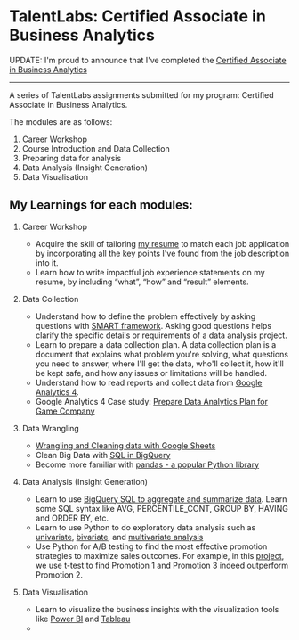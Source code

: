 # TalentLabs: Certified Associate in Business Analytics

UPDATE: I'm proud to announce that I've completed the [Certified Associate in Business Analytics](https://www.talentlabs.org/classroom/course/8JllAytGRyiZxQLCwE2tZg/gradProof/mKhA9hyQT6asAvGLo-3YNQ)

---

A series of TalentLabs assignments submitted for my program: Certified Associate in Business Analytics.

The modules are as follows:
1. Career Workshop
2. Course Introduction and Data Collection
3. Preparing data for analysis
4. Data Analysis (Insight Generation)
5. Data Visualisation

## My Learnings for each modules:
1. Career Workshop
   - Acquire the skill of tailoring [my resume](https://github.com/tys203831/business_analytics/blob/main/i%20Career%20Workshop/1.%20CV%20Writing%20Workshop/Resume%20v1/Tan%20Yong%20Sheng%20-%20Business%20Analyst.pdf) to match each job application by incorporating all the key points I've found from the job description into it.
   - Learn how to write impactful job experience statements on my resume, by including  “what”, “how” and “result” elements.

2. Data Collection
   - Understand how to define the problem effectively by asking questions with [SMART framework](https://emkautsar.medium.com/highly-effective-questions-are-smart-questions-59040efea480). Asking good questions helps clarify the specific details or requirements of a data analysis project.
   - Learn to prepare a data collection plan. A data collection plan is a document that explains what problem you're solving, what questions you need to answer, where I'll get the data, who'll collect it, how it'll be kept safe, and how any issues or limitations will be handled.
   - Understand how to read reports and collect data from [Google Analytics 4](https://github.com/tys203831/business_analytics/blob/main/ii.%20Course%20Introduction%20and%20Data%20Collection/6.%20Data%20Collection%20with%20Google%20Analytics%204/C6_Assignment_Questions_v3.pdf).
   - Google Analytics 4 Case study: [Prepare Data Analytics Plan for Game Company](https://github.com/tan-yong-sheng/business_analytics/blob/main/ii.%20Course%20Introduction%20and%20Data%20Collection/Final%20Project/C6-Final_Project.pdf)
  
3. Data Wrangling
   - [Wrangling and Cleaning data with Google Sheets](https://github.com/tan-yong-sheng/business_analytics/blob/main/iii%20%20Preparing%20data%20for%20analysis/2.%20Data%20Wrangling%20with%20Google%20Sheets/Chapter%203%20-%20Data%20Wrangling%20with%20Google%20Sheets.pdf)
   - Clean Big Data with [SQL in BigQuery](https://github.com/tys203831/business_analytics/blob/main/iii%20%20Preparing%20data%20for%20analysis/3%20-%205.%20Data%20Wrangling%20with%20SQL%20%26%20Python/Part%201%20SQL/Assignment/Assignment_Chapter_4_-_Data_Wrangling_with_SQL.pdf)
   - Become more familiar with [pandas - a popular Python library](https://github.com/tys203831/business_analytics/blob/main/iii%20%20Preparing%20data%20for%20analysis/3%20-%205.%20Data%20Wrangling%20with%20SQL%20%26%20Python/Part%202%20%26%203%20Python/Assignment/Assignment%20Chapter%206%20-%20Data%20Wrangling%20with%20Python.pdf)

4. Data Analysis (Insight Generation)
   - Learn to use [BigQuery SQL to aggregate and summarize data](https://github.com/tan-yong-sheng/business_analytics/blob/main/iv%20Data%20Analysis%20(Insight%20Generation)/5.%20Fundamental%20Data%20Analysis%20with%20SQL/Assignment/Chapter%205%20Assignment%20-%20SQL%20Insight%20Generation.pdf). Learn some SQL syntax like AVG, PERCENTILE_CONT, GROUP BY, HAVING and ORDER BY, etc.
   - Learn to use Python to do exploratory data analysis such as [univariate](https://github.com/tan-yong-sheng/business_analytics/blob/main/iv%20Data%20Analysis%20(Insight%20Generation)/7.%20Exploratory%20Data%20Analysis%20with%20Python%20-%20Univariate%20Analysis/Assignment/Assignment_7.pdf), [bivariate](https://github.com/tan-yong-sheng/business_analytics/blob/main/iv%20Data%20Analysis%20(Insight%20Generation)/8.%20Exploratory%20Data%20Analysis%20with%20Python%20-%20Bivariate%20Analysis/Assignment/Assignment_8.pdf), and [multivariate analysis](https://github.com/tan-yong-sheng/business_analytics/blob/main/iv%20Data%20Analysis%20(Insight%20Generation)/9.%20Exploratory%20Data%20Analysis%20with%20Python%20-%20Multivariate%20Analysis/Assignment%209/Assignment_9.pdf)
   - Use Python for A/B testing to find the most effective promotion strategies to maximize sales outcomes. For example, in this [project](https://github.com/tan-yong-sheng/business_analytics/blob/main/iv%20Data%20Analysis%20(Insight%20Generation)/Final%20Project/Assignment%205/EDA_Final_Project.pdf), we use t-test to find Promotion 1 and Promotion 3 indeed outperform Promotion 2.

5. Data Visualisation
   - Learn to visualize the business insights with the visualization tools like [Power BI](https://github.com/tan-yong-sheng/business_analytics/tree/main/v%20Data%20Visualization/2.%20Power%20BI/Assignment) and [Tableau](https://github.com/tan-yong-sheng/business_analytics/tree/main/v%20Data%20Visualization/1.%20Tableau/Assignment)
   - 
